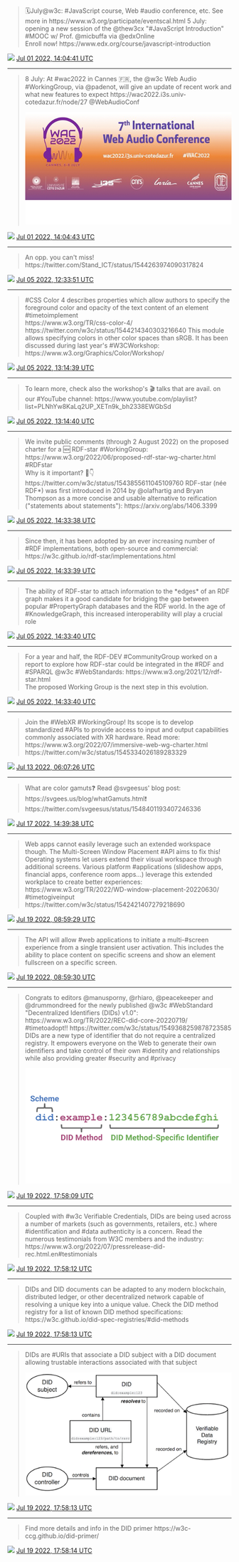 > 🗓️July@w3c: \#JavaScript course, Web \#audio conference, etc\. See more in https://www\.w3\.org/participate/eventscal\.html
> 5 July: opening a new session of the @thew3cx "\#JavaScript Introduction" \#MOOC w/ Prof\. @micbuffa via @edxOnline   
> Enroll now\! https://www\.edx\.org/course/javascript\-introduction

<img src="../media/tweet.ico" width="12" /> [Jul 01 2022, 14:04:41 UTC](https://twitter.com/w3cdevs/status/1542871820709371905)

----

> 8 July: At \#wac2022 in Cannes 🇫🇷, the @w3c Web Audio \#WorkingGroup, via @padenot, will give an update of recent work and what new features to expect https://wac2022\.i3s\.univ\-cotedazur\.fr/node/27 @WebAudioConf 
> 
> ![](../media/1542871825738338308-FWlhASDXEAELEvJ.png)

<img src="../media/tweet.ico" width="12" /> [Jul 01 2022, 14:04:43 UTC](https://twitter.com/w3cdevs/status/1542871825738338308)

----

> An opp\. you can't miss\! https://twitter\.com/Stand\_ICT/status/1544263974090317824

<img src="../media/tweet.ico" width="12" /> [Jul 05 2022, 12:33:51 UTC](https://twitter.com/w3cdevs/status/1544298510354350082)

----

> \#CSS Color 4 describes properties which allow authors to specify the foreground color and opacity of the text content of an element \#timetoimplement  
> https://www\.w3\.org/TR/css\-color\-4/ https://twitter\.com/w3c/status/1544214340303216640
> This module allows specifying colors in other color spaces than sRGB\. It has been discussed during last year's \#W3CWorkshop: https://www\.w3\.org/Graphics/Color/Workshop/

<img src="../media/tweet.ico" width="12" /> [Jul 05 2022, 13:14:39 UTC](https://twitter.com/w3cdevs/status/1544308779965190149)

----

> To learn more, check also the workshop's 🎬 talks that are avail\. on our \#YouTube channel: https://www\.youtube\.com/playlist?list\=PLNhYw8KaLq2UP\_XETn9k\_bh2338EWGbSd

<img src="../media/tweet.ico" width="12" /> [Jul 05 2022, 13:14:40 UTC](https://twitter.com/w3cdevs/status/1544308784495038465)

----

> We invite public comments \(through 2 August 2022\) on the proposed charter for a 🆕 RDF\-star \#WorkingGroup: https://www\.w3\.org/2022/06/proposed\-rdf\-star\-wg\-charter\.html \#RDFstar   
> Why is it important?  🧵👇 https://twitter\.com/w3c/status/1543855611045109760
> RDF\-star \(née RDF\*\) was first introduced in 2014 by @olafhartig and Bryan Thompson as a more concise and usable alternative to reification \("statements about statements"\): https://arxiv\.org/abs/1406\.3399

<img src="../media/tweet.ico" width="12" /> [Jul 05 2022, 14:33:38 UTC](https://twitter.com/w3cdevs/status/1544328655639306240)

----

> Since then, it has been adopted by an ever increasing number of \#RDF implementations, both open\-source and commercial: https://w3c\.github\.io/rdf\-star/implementations\.html

<img src="../media/tweet.ico" width="12" /> [Jul 05 2022, 14:33:39 UTC](https://twitter.com/w3cdevs/status/1544328661263843333)

----

> The ability of RDF\-star to attach information to the \*edges\* of an RDF graph makes it a good candidate for bridging the gap between popular \#PropertyGraph databases and the RDF world\. In the age of \#KnowledgeGraph, this increased interoperability will play a crucial role

<img src="../media/tweet.ico" width="12" /> [Jul 05 2022, 14:33:40 UTC](https://twitter.com/w3cdevs/status/1544328665802104832)

----

> For a year and half, the RDF\-DEV \#CommunityGroup worked on a report to explore how RDF\-star could be integrated in the \#RDF and \#SPARQL @w3c \#WebStandards: https://www\.w3\.org/2021/12/rdf\-star\.html   
> The proposed Working Group is the next step in this evolution\.

<img src="../media/tweet.ico" width="12" /> [Jul 05 2022, 14:33:40 UTC](https://twitter.com/w3cdevs/status/1544328663583399937)

----

> Join the \#WebXR \#WorkingGroup\! Its scope is to  develop standardized \#APIs to provide access to input and output capabilities commonly associated with XR hardware\. Read more: https://www\.w3\.org/2022/07/immersive\-web\-wg\-charter\.html https://twitter\.com/w3c/status/1545334026189283329

<img src="../media/tweet.ico" width="12" /> [Jul 13 2022, 06:07:26 UTC](https://twitter.com/w3cdevs/status/1547100370287136770)

----

> What are color gamuts❓ Read @svgeesus' blog post: https://svgees\.us/blog/whatGamuts\.html❗️ https://twitter\.com/svgeesus/status/1548401193407246336

<img src="../media/tweet.ico" width="12" /> [Jul 17 2022, 14:39:38 UTC](https://twitter.com/w3cdevs/status/1548678820739399682)

----

> Web apps cannot easily leverage  such an extended workspace though\. The Multi\-Screen Window Placement \#API aims to fix this\!
> Operating systems let users extend their visual workspace through additional screens\. Various platform \#applications \(slideshow apps, financial apps, conference room apps\.\.\.\) leverage this extended workplace to create better experiences:  https://www\.w3\.org/TR/2022/WD\-window\-placement\-20220630/ \#timetogiveinput https://twitter\.com/w3c/status/1542421407279218690

<img src="../media/tweet.ico" width="12" /> [Jul 19 2022, 08:59:29 UTC](https://twitter.com/w3cdevs/status/1549317995662557185)

----

> The API will allow \#web applications to initiate a multi\-\#screen experience from a single transient user activation\. This includes the ability to place content on specific screens and show an element fullscreen on a specific screen\.

<img src="../media/tweet.ico" width="12" /> [Jul 19 2022, 08:59:30 UTC](https://twitter.com/w3cdevs/status/1549317997327794177)

----

> Congrats to editors @manusporny, @rhiaro, @peacekeeper and @drummondreed for the newly published @w3c \#WebStandard "Decentralized Identifiers \(DIDs\) v1\.0": https://www\.w3\.org/TR/2022/REC\-did\-core\-20220719/  \#timetoadopt\!\! https://twitter\.com/w3c/status/1549368259878723585
> DIDs are a new type of identifier that do not require a centralized registry\. It empowers everyone on the Web to generate their own identifiers and take control of their own \#identity and relationships while also providing greater \#security and \#privacy 
> 
> ![](../media/1549453561754537985-FYDBog9XkAgigmJ.png)

<img src="../media/tweet.ico" width="12" /> [Jul 19 2022, 17:58:09 UTC](https://twitter.com/w3cdevs/status/1549453553584029696)

----

> Coupled with \#w3c Verifiable Credentials, DIDs are being used across a number of markets \(such as governments, retailers, etc\.\) where \#identification and \#data authenticity is a concern\. Read the numerous testimonials from W3C members and the industry: https://www\.w3\.org/2022/07/pressrelease\-did\-rec\.html\.en\#testimonials

<img src="../media/tweet.ico" width="12" /> [Jul 19 2022, 17:58:12 UTC](https://twitter.com/w3cdevs/status/1549453565306994689)

----

> DIDs and DID documents can be adapted to any modern blockchain, distributed ledger, or other decentralized network capable of resolving a unique key into a unique value\. Check the DID method registry for a list of known DID method specifications: https://w3c\.github\.io/did\-spec\-registries/\#did\-methods

<img src="../media/tweet.ico" width="12" /> [Jul 19 2022, 17:58:13 UTC](https://twitter.com/w3cdevs/status/1549453572571537408)

----

> DIDs are \#URIs that associate a DID subject with a DID document allowing trustable interactions associated with that subject 
> 
> ![](../media/1549453569304285186-FYDC6BZXwAcO2Wj.png)

<img src="../media/tweet.ico" width="12" /> [Jul 19 2022, 17:58:13 UTC](https://twitter.com/w3cdevs/status/1549453569304285186)

----

> Find more details and info in the DID primer https://w3c\-ccg\.github\.io/did\-primer/

<img src="../media/tweet.ico" width="12" /> [Jul 19 2022, 17:58:14 UTC](https://twitter.com/w3cdevs/status/1549453576220672000)